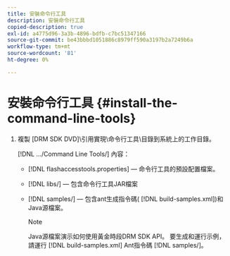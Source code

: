 ```yaml
---
title: 安裝命令行工具
description: 安裝命令行工具
copied-description: true
exl-id: a4775d96-3a3b-4896-bdfb-c7bc51347166
source-git-commit: be43bbbd1051886c8979ff590a3197b2a7249b6a
workflow-type: tm+mt
source-wordcount: '81'
ht-degree: 0%

---
```


# 安裝命令行工具 {#install-the-command-line-tools}

1. 複製 [DRM SDK DVD]\引用實現\命令行工具\目錄到系統上的工作目錄。

   [!DNL .../Command Line Tools/] 內容：

   * [!DNL flashaccesstools.properties]  — 命令行工具的預設配置檔案。
   * [!DNL libs/]  — 包含命令行工具JAR檔案
   * [!DNL samples/]  — 包含ant生成指令碼( [!DNL build-samples.xml])和Java源檔案。

      >[!NOTE]
      >
      >Java源檔案演示如何使用黃金時段DRM SDK API。 要生成和運行示例，請運行 [!DNL build-samples.xml] Ant指令碼 [!DNL samples/]。

